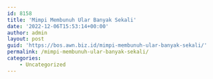 ```yaml
---
id: 8158
title: 'Mimpi Membunuh Ular Banyak Sekali'
date: '2022-12-06T15:53:14+00:00'
author: admin
layout: post
guid: 'https://bos.awn.biz.id/mimpi-membunuh-ular-banyak-sekali/'
permalink: /mimpi-membunuh-ular-banyak-sekali/
categories:
    - Uncategorized
---
```


